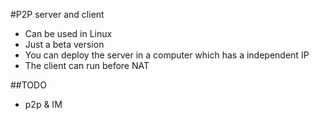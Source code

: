 #P2P server and client

* Can be used in Linux
* Just a beta version
* You can deploy the server in a computer which has a independent IP
* The client can run before NAT	

##TODO
* p2p & IM
